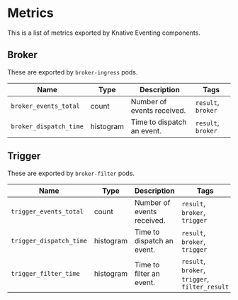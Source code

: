 # Metrics

This is a list of metrics exported by Knative Eventing components.

## Broker

These are exported by `broker-ingress` pods.

| Name                   | Type      | Description                | Tags               |
| ---------------------- | --------- | -------------------------- | ------------------ |
| `broker_events_total`  | count     | Number of events received. | `result`, `broker` |
| `broker_dispatch_time` | histogram | Time to dispatch an event. | `result`, `broker` |

## Trigger

These are exported by `broker-filter` pods.

| Name                    | Type      | Description                | Tags                                           |
| ----------------------- | --------- | -------------------------- | ---------------------------------------------- |
| `trigger_events_total`  | count     | Number of events received. | `result`, `broker`, `trigger`                  |
| `trigger_dispatch_time` | histogram | Time to dispatch an event. | `result`, `broker`, `trigger`                  |
| `trigger_filter_time`   | histogram | Time to filter an event.   | `result`, `broker`, `trigger`, `filter_result` |

